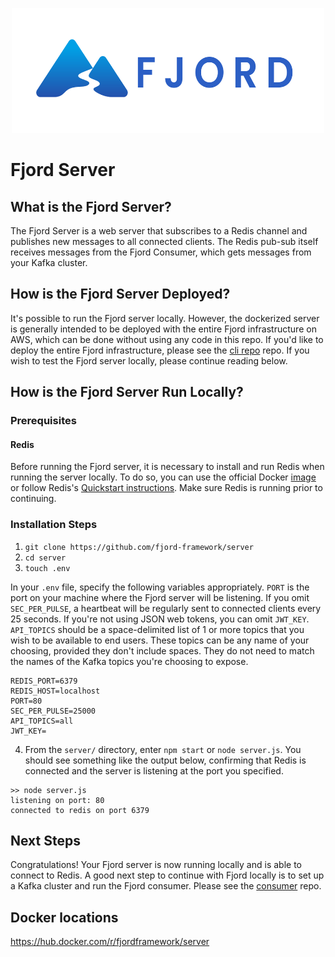<p align="center">
  <img src="./readme_materials/fjord.svg" width="500" height="200" />
</p>

# Fjord Server

## What is the Fjord Server?

The Fjord Server is a web server that subscribes to a Redis channel and publishes new messages to all connected clients. The Redis pub-sub itself receives messages from the Fjord Consumer, which gets messages from your Kafka cluster.

## How is the Fjord Server Deployed?

It's possible to run the Fjord server locally. However, the dockerized server is generally intended to be deployed with the entire Fjord infrastructure on AWS, which can be done without using any code in this repo. If you'd like to deploy the entire Fjord infrastructure, please see the [cli repo](https://github.com/fjord-framework/cli) repo. If you wish to test the Fjord server locally, please continue reading below.

## How is the Fjord Server Run Locally?

### Prerequisites

#### Redis

Before running the Fjord server, it is necessary to install and run Redis when running the server locally. To do so, you can use the official Docker [image](https://hub.docker.com/_/redis/) or follow Redis's [Quickstart instructions](https://redis.io/topics/quickstart). Make sure Redis is running prior to continuing.

### Installation Steps

1. `git clone https://github.com/fjord-framework/server`
2. `cd server`
3. `touch .env`

In your `.env` file, specify the following variables appropriately. `PORT` is the port on your machine where the Fjord server will be listening. If you omit `SEC_PER_PULSE`, a heartbeat will be regularly sent to connected clients every 25 seconds. If you're not using JSON web tokens, you can omit `JWT_KEY`. `API_TOPICS` should be a space-delimited list of 1 or more topics that you wish to be available to end users. These topics can be any name of your choosing, provided they don't include spaces. They do not need to match the names of the Kafka topics you're choosing to expose.

```
REDIS_PORT=6379
REDIS_HOST=localhost
PORT=80
SEC_PER_PULSE=25000
API_TOPICS=all
JWT_KEY=
```

4. From the `server/` directory, enter `npm start` or `node server.js`. You should see something like the output below, confirming that Redis is connected and the server is listening at the port you specified.

```
>> node server.js
listening on port: 80
connected to redis on port 6379
```

## Next Steps

Congratulations! Your Fjord server is now running locally and is able to connect to Redis. A good next step to continue with Fjord locally is to set up a Kafka cluster and run the Fjord consumer. Please see the [consumer](https://github.com/fjord-framework/consumer) repo.

## Docker locations

https://hub.docker.com/r/fjordframework/server
